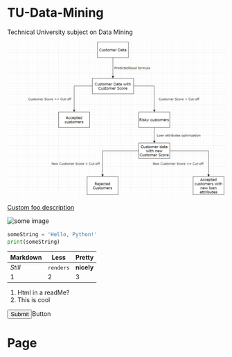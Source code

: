 # TU-Data-Mining
Technical University subject on Data Mining

![alt text](https://raw.githubusercontent.com/AleksandarBoev/TU-Data-Mining/master/Data/SimpleDiagram.png)

[Custom foo description](#page)


![some image](https://www.python.org/static/opengraph-icon-200x200.png)


```python
someString = 'Hello, Python!'
print(someString)
```
Markdown | Less | Pretty
--- | --- | ---
*Still* | `renders` | **nicely**
1 | 2 | 3

<ol>
  <li>Html in a readMe?</li>
  <li>This is cool</li>
</ol>

<input type="submit">Button</input>


# Page
